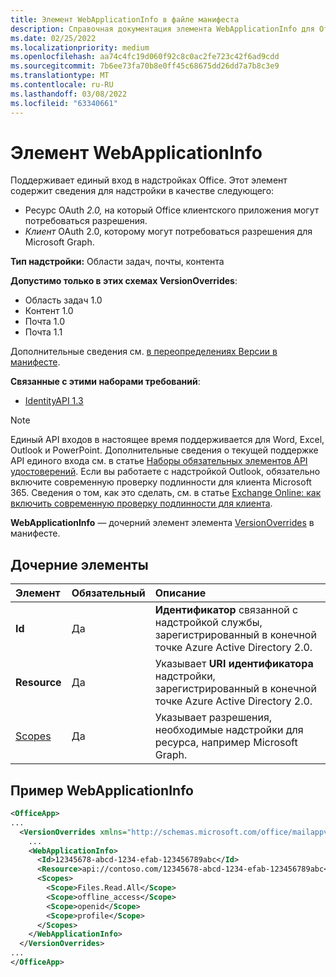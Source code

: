 ```yaml
---
title: Элемент WebApplicationInfo в файле манифеста
description: Справочная документация элемента WebApplicationInfo для Office файлов манифеста надстройок (XML).
ms.date: 02/25/2022
ms.localizationpriority: medium
ms.openlocfilehash: aa74c4fc19d060f92c8c0ac2fe723c42f6ad9cdd
ms.sourcegitcommit: 7b6ee73fa70b8e0ff45c68675dd26dd7a7b8c3e9
ms.translationtype: MT
ms.contentlocale: ru-RU
ms.lasthandoff: 03/08/2022
ms.locfileid: "63340661"
---
```

# <a name="webapplicationinfo-element"></a>Элемент WebApplicationInfo

Поддерживает единый вход в надстройках Office. Этот элемент содержит сведения для надстройки в качестве следующего:

- Ресурс OAuth *2.0,* на который Office клиентского приложения могут потребоваться разрешения.
- *Клиент* OAuth 2.0, которому могут потребоваться разрешения для Microsoft Graph.

**Тип надстройки:** Области задач, почты, контента

**Допустимо только в этих схемах VersionOverrides**:

- Область задач 1.0
- Контент 1.0
- Почта 1.0
- Почта 1.1

Дополнительные сведения см. [в переопределениях Версии в манифесте](../../develop/add-in-manifests.md#version-overrides-in-the-manifest).

**Связанные с этими наборами требований**:

- [IdentityAPI 1.3](../requirement-sets/identity-api-requirement-sets.md)

> [!NOTE]
> Единый API входов в настоящее время поддерживается для Word, Excel, Outlook и PowerPoint. Дополнительные сведения о текущей поддержке API единого входа см. в статье [Наборы обязательных элементов API удостоверений](../requirement-sets/identity-api-requirement-sets.md). Если вы работаете с надстройкой Outlook, обязательно включите современную проверку подлинности для клиента Microsoft 365. Сведения о том, как это сделать, см. в статье [Exchange Online: как включить современную проверку подлинности для клиента](https://social.technet.microsoft.com/wiki/contents/articles/32711.exchange-online-how-to-enable-your-tenant-for-modern-authentication.aspx).

**WebApplicationInfo** — дочерний элемент элемента [VersionOverrides](versionoverrides.md) в манифесте.  

## <a name="child-elements"></a>Дочерние элементы

|  Элемент |  Обязательный  |  Описание  |
|:-----|:-----|:-----|
|  **Id**    |  Да   |  **Идентификатор** связанной с надстройкой службы, зарегистрированный в конечной точке Azure Active Directory 2.0.|
|  **Resource**  |  Да   |  Указывает **URI идентификатора** надстройки, зарегистрированный в конечной точке Azure Active Directory 2.0.|
|  [Scopes](scopes.md)                |  Да  |  Указывает разрешения, необходимые надстройки для ресурса, например Microsoft Graph.  |

## <a name="webapplicationinfo-example"></a>Пример WebApplicationInfo

```xml
<OfficeApp>
...
  <VersionOverrides xmlns="http://schemas.microsoft.com/office/mailappversionoverrides" xsi:type="VersionOverridesV1_0">
    ...
    <WebApplicationInfo>
      <Id>12345678-abcd-1234-efab-123456789abc</Id>
      <Resource>api://contoso.com/12345678-abcd-1234-efab-123456789abc</Resource>
      <Scopes>
        <Scope>Files.Read.All</Scope>
        <Scope>offline_access</Scope>
        <Scope>openid</Scope>
        <Scope>profile</Scope>
      </Scopes>
    </WebApplicationInfo>
  </VersionOverrides>
...
</OfficeApp>
```
